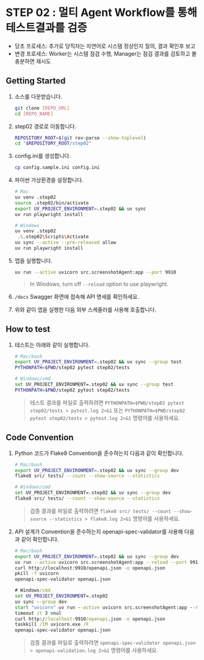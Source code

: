 # STEP 02 : 멀티 Agent Workflow를 통해 테스트결과를 검증

- 당초 프로세스: 추가로 당직자는 자연어로 시스템 정상인지 질의, 결과 확인후 보고
- 변경 프로세스: Worker는 시스템 점검 수행, Manager는 점검 결과를 검토하고 불충분하면 재시도

## Getting Started

1. 소스를 다운받습니다.
    ```bash
    git clone [REPO_URL]
    cd [REPO_NAME]
    ```

1. step02 경로로 이동합니다.
    ```bash
    REPOSITORY_ROOT=$(git rev-parse --show-toplevel)
    cd "$REPOSITORY_ROOT/step02"
    ```

1. config.ini를 생성합니다.
    ```bash
    cp config.sample.ini config.ini
    ```

1. 파이썬 가상환경을 설정합니다.
   ```bash
   # Mac
   uv venv .step02
   source .step02/bin/activate
   export UV_PROJECT_ENVIRONMENT=.step02 && uv sync
   uv run playwright install
   ```

   ```bash
   # Windows
   uv venv .step02
    .\.step02\Scripts\Activate
   uv sync --active --pre-released allow
   uv run playwright install
   ```

1. 앱을 실행합니다.
    ```bash
    uv run --active uvicorn src.screenshotAgent:app --port 9910
    ```
    > In Windows, turn off `--reload` option to use playwright.

1. `/docs` Swagger 화면에 접속해 API 명세를 확인하세요.

1. 위와 같이 앱을 실행한 다음 외부 스케줄러를 사용해 호출합니다.

## How to test

1. 테스트는 아래와 같이 실행합니다.
    ```bash
    # Mac/bash
    export UV_PROJECT_ENVIRONMENT=.step02 && uv sync --group test
    PYTHONPATH=$PWD/step02 pytest step02/tests
    ```

    ```bash
    # Windows/cmd
    set UV_PROJECT_ENVIRONMENT=.step02 && uv sync --group test
    PYTHONPATH=$PWD/step02 pytest step02/tests
    ```

    > 테스트 결과를 파일로 출력하려면 `PYTHONPATH=$PWD/step02 pytest step02/tests > pytest.log 2>&1` 또는 `PYTHONPATH=$PWD/step02 pytest step02/tests > pytest.log 2>&1` 명령어를 사용하세요.

## Code Convention

1. Python 코드가 Flake8 Convention을 준수하는지 다음과 같이 확인합니다.
    ```bash
    # Mac/bash
    export UV_PROJECT_ENVIRONMENT=.step02 && uv sync --group dev
    flake8 src/ tests/ --count --show-source --statistics
    ```

    ```bash
    # Windows/cmd
    set UV_PROJECT_ENVIRONMENT=.step02 && uv sync --group dev
    flake8 src/ tests/ --count --show-source --statistics
    ```

    > 검증 결과를 파일로 출력하려면 `flake8 src/ tests/ --count --show-source --statistics > flake8.log 2>&1` 명령어를 사용하세요.

2. API 설계가 Convention을 준수하는지 openapi-spec-validator를 사용해 다음과 같이 확인합니다.
    ```bash
    # Mac/bash
    export UV_PROJECT_ENVIRONMENT=.step02 && uv sync --group dev
    uv run --active uvicorn src.screenshotAgent:app --reload --port 9910 &
    curl http://localhost:9910/openapi.json -o openapi.json
    pkill -f uvicorn
    openapi-spec-validator openapi.json
    ```

    ```cmd
    # Windows/cmd
    set UV_PROJECT_ENVIRONMENT=.step02
    uv sync --group dev
    start "uvicorn" uv run --active uvicorn src.screenshotAgent:app --reload --port 9910
    timeout /t 3 >nul
    curl http://localhost:9910/openapi.json -o openapi.json
    taskkill /IM uvicorn.exe /F
    openapi-spec-validator openapi.json
    ```

    > 검증 결과를 파일로 출력하려면 `openapi-spec-validator openapi.json > openapi-validation.log 2>&1` 명령어를 사용하세요.

